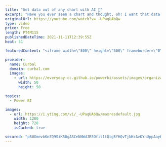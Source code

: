 ```yaml
---
title: "Get data out of any chart with AI 🤖"
excerpt: "Have you ever seen a chart and thought, oh! I want that data! but you weren't able to find the source or access it?  In today's video I will show you how to get data out of any chart :)  Tool used: https://automeris.io/WebPlotDigitizer/ Curbal data lab video: https://www.youtube.com/watch?v=NP6JZ4ZiYY4"
originalUrl: https://youtube.com/watch?v=_-UPaqUAbQw
type: video
price: Free
length: PT4M11S
publishedDateTime: 2021-11-11T12:39:55Z
heat: 51

featuredContent: "<iframe width=\"800\" height=\"500\" frameborder=\"0\" src=\"https://www.youtube.com/embed/_-UPaqUAbQw\" allow=\"accelerometer; autoplay; encrypted-media; gyroscope; picture-in-picture\" allowfullscreen></iframe>"

provider:
  name: Curbal
  domain: curbal.com
  images:
    - url: https://everyday-cc.github.io/powerbi/assets/images/organizations/curbal.com-50x50.jpg
      width: 50
      height: 50

topics:
  - Power BI

images:
  - url: https://i.ytimg.com/vi/_-UPaqUAbQw/maxresdefault.jpg
    width: 1280
    height: 720
    isCached: true

secured: "p8UOmevbKnZQ9SiK5UgASCeNNWdJR5Ofit1tQtg5YHQvTjkHzAvKYnUppAayH4649LJrnmaKo5KvsrdoiuIax17/b7hyFodEuVsgBUaBj82MrcClFj/YHTTbo799R6L9ACBO9Yfq8i5CKcGibrrNqugbXkZVgXRUBW0o4Ss0cjqGSrTzTS9x3HlEyHl5Ecesuj9NMHF1pTsZDcInUh/Foq5Jv7HYuf0q6W9WJcOshyf/PrfsQUUMkpE46WfeWAlQbwYjeXN48qnbsklkBQroFegnsnOX/puGdAwZbduI3eapM5GPUedRqH4FIaBZK9gMdJ6DBep21HVvAMaTEUwaZV8z03nKLl4TxBy7vNS8pA4pVt069Ix1o8LlgF2vclTJfB4RfbNIScVbcVp+MVzPieZK5T+UwHinf+4T0OKIiCg=;MXPWJ1zytrOp22WQlXTHrw=="
---
```


